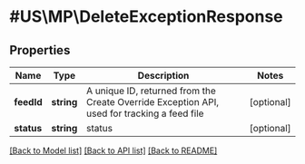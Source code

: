 # #US\MP\DeleteExceptionResponse

## Properties

Name | Type | Description | Notes
------------ | ------------- | ------------- | -------------
**feedId** | **string** | A unique ID, returned from the Create Override Exception API, used for tracking a feed file | [optional]
**status** | **string** | status | [optional]


[[Back to Model list]](../) [[Back to API list]](../../Api/US/MP) [[Back to README]](../../README.md)
